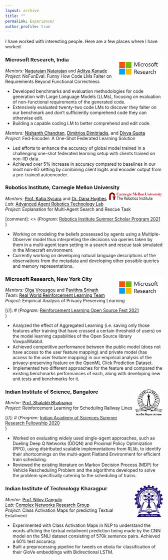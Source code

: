 ```yaml
---
layout: archive
title: ""
permalink: Experience/
author_profile: true
---
```

I have worked with interesting people. Here are a few places where I have worked.
### Microsoft Research, India <img style="float: right;" src="/images/msr.png" width="150">
<i>Mentors:</i> <a href="https://www.microsoft.com/en-us/research/people/nagarajn/" style="color: black; text-decoration: underline;">Nagarajan Natarajan</a> and <a href="https://www.microsoft.com/en-us/research/people/kanadeaditya/" style="color: black; text-decoration: underline;">Aditya Kanade</a><br>
<i>Project:</i> NoFunEval: Funny How Code LMs Falter on Requirements Beyond Functional Correctness<br>

* Developed benchmarks and evaluation methodologies for code generation with Large Language Models (LLMs),
focusing on evaluation of non-functional requirements of the generated code.
* Extensively evaluated twenty-two code LMs to discover they falter on our benchmark and don’t sufficiently
comprehend code they can otherwise edit.
* Building a capable coding LM to better comprehend and edit code.

<i>Mentors:</i> <a href="https://www.microsoft.com/en-us/research/people/nichandr/" style="color: black; text-decoration: underline;">Nishanth Chandran</a>, <a href="https://www.linkedin.com/in/dimdimitriadis" style="color: black; text-decoration: underline;">Dimitrios Dimitriadis</a>, and <a href="https://www.microsoft.com/en-us/research/people/digup/" style="color: black; text-decoration: underline;">Divya Gupta</a><br>
<i>Project:</i> Fed-Encoder: A One-Shot Federated Learning Solution <br>

* Led efforts to enhance the accuracy of global model trained in a challenging one-shot federated learning setup with
clients trained on non-IID data.
* Achieved over 5% increase in accuracy compared to baselines in our most non-IID setting by combining client logits
and encoder output from a pre-trained autoencoder.

### Robotics Institute, Carnegie Mellon University <img style="float: right;" src="/images/cmu ri.gif" width="175">
<i>Mentors:</i> <a href="https://www.ri.cmu.edu/ri-faculty/katia-sycara/" style="color: black; text-decoration: underline;">Prof. Katia Sycara</a> and <a href="https://www.ri.cmu.edu/ri-people/dana-hughes/" style="color: black; text-decoration: underline;">Dr. Dana Hughes</a> <br>
<i>Lab:</i> <a href="https://www.ri.cmu.edu/robotics-groups/advanced-agent-robotics-technology-lab/" style="color: black; text-decoration: underline;">Advanced Agent Robotics Technology Lab</a><br>
<i>Project:</i> Explanation for Multi-Agent Search and Rescue Task<br> 

[comment]: <> (<i>Program:</i> [Robotics Institute Summer Scholar Program 2021](https://riss.ri.cmu.edu/) <br>)

* Working on modeling the beliefs possessed by agents using a Multiple-Observer model thus interpreting the decisions via queries taken by them in a multi-agent team setting in a search and rescue task simulated in the Minecraft environment. 
* Currently working on developing natural language descriptions of the observations from the metadata and developing other possible queries and memory representations.

### Microsoft Research, New York City <img style="float: right;" src="/images/msr.png" width="150">
<i>Mentors:</i> <a href="https://www.microsoft.com/en-us/research/people/olvrousg/" style="color: black; text-decoration: underline;">Olga Vrousgou</a> and <a href="https://www.linkedin.com/in/pavithrasrinath/" style="color: black; text-decoration: underline;">Pavithra Srinath</a><br>
<i>Team:</i> <a href="https://www.microsoft.com/en-us/research/project/real-world-reinforcement-learning/" style="color: black; text-decoration: underline;">Real World Reinforcement Learning Team</a><br>
<i>Project:</i> Empirical Analysis of Privacy Preserving Learning<br>

[//]: # (<i>Program:</i> [Reinforcement Learning Open Source Fest 2021](https://www.microsoft.com/en-us/research/academic-program/rl-open-source-fest/) <br>)

* Analyzed the effect of Aggregated Learning (i.e. saving only those features after training that have crossed a
certain threshold of users) on the model learning capabilities of the Open Source library VowpalWabbit.
* Achieved competitive performance between the public model (does not have access to the user feature mapping) and private model (has access to the user feature mapping) in our empirical analysis of the privacy-preserving feature on the OpenML Click Prediction Dataset. 
* Implemented two different approaches for the feature and compared the existing benchmarks performances of each, along with developing new unit tests and benchmarks for it.

### Indian Institute of Science, Bangalore <img style="float: right;" src="/images/iisc.png" width="90">
<i>Mentor:</i> <a href="https://www.csa.iisc.ac.in/~shalabh/" style="color: black; text-decoration: underline;">Prof. Shalabh Bhatnagar</a><br>
<i>Project:</i> Reinforcement Learning for Scheduling Railway Lines<br>

[//]: # (<i>Program:</i> [Indian Academy of Sciences Summer Research Fellowship 2020](https://web-japps.ias.ac.in:8443/fellowship2020/index.html) <br>)

* Worked on evaluating widely used single-agent approaches, such as Dueling Deep Q Networks (DDQN) and Proximal Policy Optimization (PPO), using distributed scalable implementations from RLlib, to identify their shortcomings on the multi-agent Flatland Environment for efficient train scheduling.
* Reviewed the existing literature on Markov Decision Process (MDP) for Vehicle Rescheduling Problem and the algorithms developed to solve the problem specifically catering to the scheduling of trains.

### Indian Institute of Technology Kharagpur <img style="float: right;" src="/images/iitkgp.png" width="90">
<i>Mentor:</i> <a href="http://www.facweb.iitkgp.ac.in/~niloy/" style="color: black; text-decoration: underline;">Prof. Niloy Ganguly</a><br>
<i>Lab:</i> <a href="https://cnerg-iitkgp.github.io/" style="color: black; text-decoration: underline;">Complex Networks Research Group</a><br>
<i>Project:</i> Class Activation Maps for predicting Textual Entailment<br>
* Experimented with Class Activation Maps in NLP to understand the words affcting the textual entailment prediction being made by the CNN model on the SNLI dataset consisting of 570k sentence pairs. Achieved a 60% test accuracy. 
* Built a preprocessing pipeline for tweets on ebola for classification of their GloVe embeddings with Bidirectional LSTM.